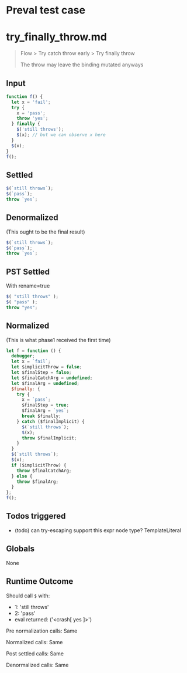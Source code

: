 # Preval test case

# try_finally_throw.md

> Flow > Try catch throw early > Try finally throw
>
> The throw may leave the binding mutated anyways

## Input

`````js filename=intro
function f() {
  let x = 'fail';
  try {
    x = 'pass';
    throw 'yes';
  } finally {
    $('still throws');
    $(x); // but we can observe x here
  }
  $(x);
}
f();
`````


## Settled


`````js filename=intro
$(`still throws`);
$(`pass`);
throw `yes`;
`````


## Denormalized
(This ought to be the final result)

`````js filename=intro
$(`still throws`);
$(`pass`);
throw `yes`;
`````


## PST Settled
With rename=true

`````js filename=intro
$( "still throws" );
$( "pass" );
throw "yes";
`````


## Normalized
(This is what phase1 received the first time)

`````js filename=intro
let f = function () {
  debugger;
  let x = `fail`;
  let $implicitThrow = false;
  let $finalStep = false;
  let $finalCatchArg = undefined;
  let $finalArg = undefined;
  $finally: {
    try {
      x = `pass`;
      $finalStep = true;
      $finalArg = `yes`;
      break $finally;
    } catch ($finalImplicit) {
      $(`still throws`);
      $(x);
      throw $finalImplicit;
    }
  }
  $(`still throws`);
  $(x);
  if ($implicitThrow) {
    throw $finalCatchArg;
  } else {
    throw $finalArg;
  }
};
f();
`````


## Todos triggered


- (todo) can try-escaping support this expr node type? TemplateLiteral


## Globals


None


## Runtime Outcome


Should call `$` with:
 - 1: 'still throws'
 - 2: 'pass'
 - eval returned: ('<crash[ yes ]>')

Pre normalization calls: Same

Normalized calls: Same

Post settled calls: Same

Denormalized calls: Same
